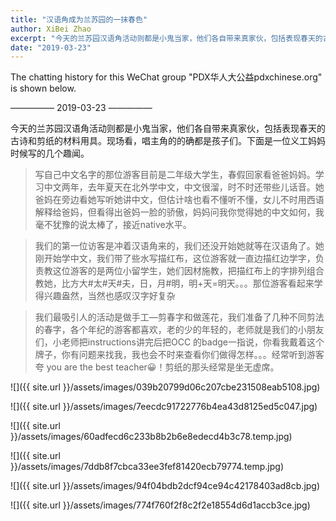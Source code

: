 ```yaml
---
title: "汉语角成为兰苏园的一抹春色"
author: XiBei Zhao
excerpt: "今天的兰苏园汉语角活动则都是小鬼当家，他们各自带来真家伙，包括表现春天的古诗和剪纸的材料用具。现场看，唱主角的的确都是孩子们。"
date: "2019-03-23"
---
```


The chatting history for this WeChat group "PDX华人大公益pdxchinese.org" is shown below.

—————  2019-03-23  —————

今天的兰苏园汉语角活动则都是小鬼当家，他们各自带来真家伙，包括表现春天的古诗和剪纸的材料用具。现场看，唱主角的的确都是孩子们。下面是一位义工妈妈时候写的几个趣闻。

>写自己中文名字的那位游客目前是二年级大学生，春假回家看爸爸妈妈。学习中文两年，去年夏天在北外学中文，中文很溜，时不时还带些儿话音。她爸妈在旁边看她写听她讲中文，但估计啥也看不懂听不懂，女儿不时用西语解释给爸妈，但看得出爸妈一脸的骄傲，妈妈问我你觉得她的中文如何，我毫不犹豫的说太棒了，接近native水平。

>我们的第一位访客是冲着汉语角来的，我们还没开始她就等在汉语角了。她刚开始学中文，我们带了些水写描红布，这位游客就一直边描红边学字，负责教这位游客的是两位小留学生，她们因材施教，把描红布上的字排列组合教她，比方大#太#天#夫，日，月#明，明+天=明天。。。那位游客看起来学得兴趣盎然，当然也感叹汉字好复杂

>我们最吸引人的活动是做手工—剪春字和做莲花，我们准备了几种不同剪法的春字，各个年纪的游客都喜欢，老的少的年轻的，老师就是我们的小朋友们，小老师把instructions讲完后把OCC 的badge一指说，你看我戴着这个牌子，你有问题来找我，我也会不时来查看你们做得怎样。。。经常听到游客夸 you are the best teacher😀！剪纸的那头经常是坐无虚席。

![]({{ site.url }}/assets/images/039b20799d06c207cbe231508eab5108.jpg)

![]({{ site.url }}/assets/images/7eecdc91722776b4ea43d8125ed5c047.jpg)

![]({{ site.url }}/assets/images/60adfecd6c233b8b2b6e8edecd4b3c78.temp.jpg)

![]({{ site.url }}/assets/images/7ddb8f7cbca33ee3fef81420ecb79774.temp.jpg)

![]({{ site.url }}/assets/images/94f04bdb2dcf94ce94c42178403ad8cb.jpg)

![]({{ site.url }}/assets/images/774f760f2f8c2f2e18554d6d1accb3ce.jpg)
